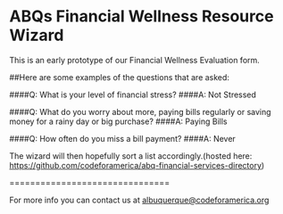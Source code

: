 ABQs Financial Wellness Resource Wizard
===============================

This is an early prototype of our Financial Wellness Evaluation form. 

##Here are some examples of the questions that are asked:

####Q: What is your level of financial stress?
####A: Not Stressed

####Q: What do you worry about more, paying bills regularly or saving money for a rainy day or big purchase?
####A: Paying Bills

####Q: How often do you miss a bill payment?
####A: Never

The wizard will then hopefully sort a list accordingly.(hosted here: https://github.com/codeforamerica/abq-financial-services-directory)

===============================

For more info you can contact us at <a href="mailto:albuquerque@codeforamerica.org">albuquerque@codeforamerica.org</a>